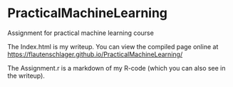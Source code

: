 # PracticalMachineLearning
Assignment for practical machine learning course

The Index.html is my writeup.
You can view the compiled page online at https://flautenschlager.github.io/PracticalMachineLearning/

The Assignment.r is a markdown of my R-code (which you can also see in the writeup).
